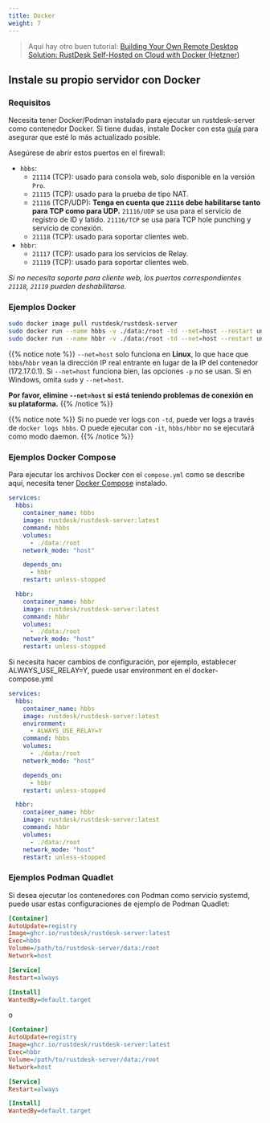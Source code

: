 ```yaml
---
title: Docker
weight: 7
---
```


> Aquí hay otro buen tutorial: [Building Your Own Remote Desktop Solution: RustDesk Self-Hosted on Cloud with Docker (Hetzner)](https://www.linkedin.com/pulse/building-your-own-remote-desktop-solution-rustdesk-cloud-montinaro-bv94f)

## Instale su propio servidor con Docker

### Requisitos
Necesita tener Docker/Podman instalado para ejecutar un rustdesk-server como contenedor Docker. Si tiene dudas, instale Docker con esta [guía](https://docs.docker.com/engine/install) para asegurar que esté lo más actualizado posible.

Asegúrese de abrir estos puertos en el firewall:
- `hbbs`:
  - `21114` (TCP): usado para consola web, solo disponible en la versión `Pro`.
  - `21115` (TCP): usado para la prueba de tipo NAT.
  - `21116` (TCP/UDP): **Tenga en cuenta que `21116` debe habilitarse tanto para TCP como para UDP.** `21116/UDP` se usa para el servicio de registro de ID y latido. `21116/TCP` se usa para TCP hole punching y servicio de conexión.
  - `21118` (TCP): usado para soportar clientes web.
- `hbbr`:
  - `21117` (TCP): usado para los servicios de Relay.
  - `21119` (TCP): usado para soportar clientes web.

*Si no necesita soporte para cliente web, los puertos correspondientes `21118`, `21119` pueden deshabilitarse.*

### Ejemplos Docker

```sh
sudo docker image pull rustdesk/rustdesk-server
sudo docker run --name hbbs -v ./data:/root -td --net=host --restart unless-stopped rustdesk/rustdesk-server hbbs
sudo docker run --name hbbr -v ./data:/root -td --net=host --restart unless-stopped rustdesk/rustdesk-server hbbr
```
<a name="net-host"></a>

{{% notice note %}}
`--net=host` solo funciona en **Linux**, lo que hace que `hbbs`/`hbbr` vean la dirección IP real entrante en lugar de la IP del contenedor (172.17.0.1).
Si `--net=host` funciona bien, las opciones `-p` no se usan. Si en Windows, omita `sudo` y `--net=host`.

**Por favor, elimine `--net=host` si está teniendo problemas de conexión en su plataforma.**
{{% /notice %}}

{{% notice note %}}
Si no puede ver logs con `-td`, puede ver logs a través de `docker logs hbbs`. O puede ejecutar con `-it`, `hbbs/hbbr` no se ejecutará como modo daemon.
{{% /notice %}}

### Ejemplos Docker Compose
Para ejecutar los archivos Docker con el `compose.yml` como se describe aquí, necesita tener [Docker Compose](https://docs.docker.com/compose/) instalado.

```yaml
services:
  hbbs:
    container_name: hbbs
    image: rustdesk/rustdesk-server:latest
    command: hbbs
    volumes:
      - ./data:/root
    network_mode: "host"

    depends_on:
      - hbbr
    restart: unless-stopped

  hbbr:
    container_name: hbbr
    image: rustdesk/rustdesk-server:latest
    command: hbbr
    volumes:
      - ./data:/root
    network_mode: "host"
    restart: unless-stopped
```

Si necesita hacer cambios de configuración, por ejemplo, establecer ALWAYS_USE_RELAY=Y, puede usar environment en el docker-compose.yml

```yaml
services:
  hbbs:
    container_name: hbbs
    image: rustdesk/rustdesk-server:latest
    environment:
      - ALWAYS_USE_RELAY=Y
    command: hbbs
    volumes:
      - ./data:/root
    network_mode: "host"

    depends_on:
      - hbbr
    restart: unless-stopped

  hbbr:
    container_name: hbbr
    image: rustdesk/rustdesk-server:latest
    command: hbbr
    volumes:
      - ./data:/root
    network_mode: "host"
    restart: unless-stopped
```

### Ejemplos Podman Quadlet

Si desea ejecutar los contenedores con Podman como servicio systemd, puede usar estas configuraciones de ejemplo de Podman Quadlet:

```ini
[Container]
AutoUpdate=registry
Image=ghcr.io/rustdesk/rustdesk-server:latest
Exec=hbbs
Volume=/path/to/rustdesk-server/data:/root
Network=host

[Service]
Restart=always

[Install]
WantedBy=default.target
```

o

```ini
[Container]
AutoUpdate=registry
Image=ghcr.io/rustdesk/rustdesk-server:latest
Exec=hbbr
Volume=/path/to/rustdesk-server/data:/root
Network=host

[Service]
Restart=always

[Install]
WantedBy=default.target
```